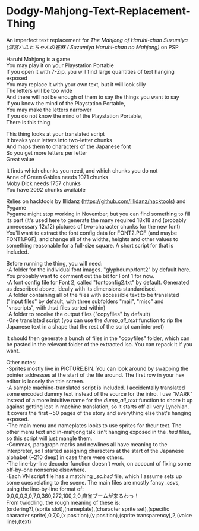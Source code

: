 # Dodgy-Mahjong-Text-Replacement-Thing
An imperfect text replacement for *The Mahjong of Haruhi-chan Suzumiya (涼宮ハルヒちゃんの雀麻 / Suzumiya Haruhi-chan no Mahjong)* on PSP

Haruhi Mahjong is a game  
You may play it on your Playstation Portable  
If you open it with 7-Zip, you will find large quantities of text hanging exposed  
You may replace it with your own text, but it will look silly  
The letters will be too wide  
And there will not be enough of them to say the things you want to say  
If you know the mind of the Playstation Portable,  
You may make the letters narrower  
If you do not know the mind of the Playstation Portable,  
There is this thing  
  
This thing looks at your translated script  
It breaks your letters into two-letter chunks  
And maps them to characters of the Japanese font  
So you get more letters per letter  
Great value  
  
It finds which chunks you need, and which chunks you do not  
Anne of Green Gables needs 1071 chunks  
Moby Dick needs 1757 chunks  
You have 2092 chunks available  
  
  
Relies on hacktools by Illidanz (https://github.com/Illidanz/hacktools) and Pygame  
Pygame might stop working in November, but you can find something to fill its part (it's used here to generate the many required 18x18 and (probably unnecessary 12x12) pictures of two-character chunks for the new font)  
You'll want to extract the font config data for FONT2.PGF (and maybe FONT1.PGF), and change all of the widths, heights and other values to something reasonable for a full-size square. A short script for that is included.  
  
Before running the thing, you will need:  
-A folder for the individual font images. "glyphdump/font2" by default here. You probably want to comment out the bit for Font 1 for now.  
-A font config file for Font 2, called "fontconfig2.txt" by default. Generated as described above, ideally with its dimensions standardised.  
-A folder containing all of the files with accessible text to be translated ("input files" by default, with three subfolders "mail", "misc" and "vnscripts", with .hsd files sorted within)  
-A folder to receive the output files ("copyfiles" by default)  
-One translated script (you can use the *dump_all_text* function to rip the Japanese text in a shape that the rest of the script can interpret)  
  
It should then generate a bunch of files in the "copyfiles" folder, which can be pasted in the relevant folder of the extracted iso. You can repack it if you want.  
  
Other notes:  
-Sprites mostly live in PICTURE.BIN. You can look around by swapping the pointer addresses at the start of the file around. The first row in your hex editor is loosely the title screen.  
-A sample machine-translated script is included. I accidentally translated some encoded dummy text instead of the source for the intro. I use "MARK" instead of a more intuitive name for the *dump_all_text* function to shore it up against getting lost in machine translation, so it starts off all very Lynchian. It covers the first ~50 pages of the story and everything else that's hanging exposed.  
-The main menu and nameplates looks to use sprites for theur text. The other menu text and in-mahjong talk isn't hanging exposed in the *.hsd* files, so this script will just mangle them.  
-Commas, paragraph marks and newlines all have meaning to the interpreter, so I started assigning characters at the start of the Japanese alphabet (~210 deep) in case there were others.  
-The line-by-line decoder function doesn't work, on account of fixing some off-by-one nonsense elsewhere.  
-Each VN script file has a matching *_sc.hsd* file, which I assume sets up some cues relating to the scene. The main files are mostly fancy *.csv*s, using the line-by-line format of:  
0,0,0,0,3,0,7,0,360,272,100,2,0,麻雀ブームが来るわっ！  
From twiddling, the rough meaning of these is:  
(ordering?),(sprite slot),(nameplate),(character sprite set),(specific character sprite),0,7,0,(x position),(y position),(sprite transparency),2,(voice line),(text)

